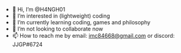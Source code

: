 - 👋 Hi, I’m @H4NGH01
- 👀 I’m interested in (lightweight) coding
- 🌱 I’m currently learning coding, games and philosophy
- 💞️ I’m not looking to collaborate now
- 📫 How to reach me by email: imc84668@gmail.com or discord: JJGP#6724

<!---
H4NGH01/H4NGH01 is a ✨ special ✨ repository because its `README.md` (this file) appears on your GitHub profile.
You can click the Preview link to take a look at your changes.
--->

